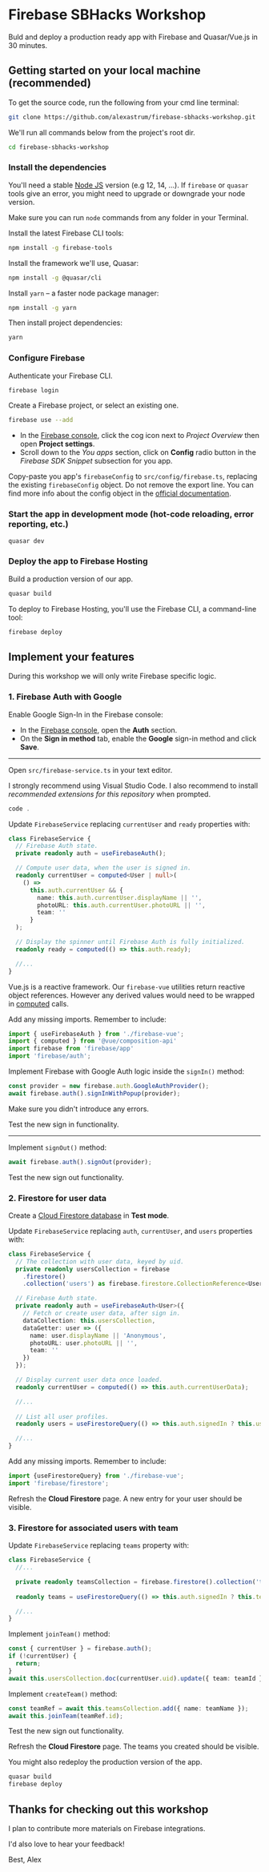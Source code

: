 # Firebase SBHacks Workshop

Buld and deploy a production ready app with Firebase and Quasar/Vue.js in 30 minutes.

## Getting started on your local machine (recommended)

To get the source code, run the following from your cmd line terminal:

```bash
git clone https://github.com/alexastrum/firebase-sbhacks-workshop.git
```

We'll run all commands below from the project's root dir.

```bash
cd firebase-sbhacks-workshop
```

### Install the dependencies

You'll need a stable [Node JS](https://nodejs.org) version (e.g 12, 14, ...).
If `firebase` or `quasar` tools give an error, you might need to upgrade or downgrade your node version.

Make sure you can run `node` commands from any folder in your Terminal.

Install the latest Firebase CLI tools:

```bash
npm install -g firebase-tools
```

Install the framework we'll use, Quasar:

```bash
npm install -g @quasar/cli
```
Install `yarn` – a faster node package manager:

```bash
npm install -g yarn
```
Then install project dependencies:

```bash
yarn
```

### Configure Firebase

Authenticate your Firebase CLI.

```bash
firebase login
```

Create a Firebase project, or select an existing one.

```bash
firebase use --add
```

- In the [Firebase console](https://console.firebase.google.com), click the cog icon next to *Project Overview* then open **Project settings**.
- Scroll down to the *You apps* section, click on **Config** radio button in the *Firebase SDK Snippet* subsection for you app.

Copy-paste you app's `firebaseConfig` to `src/config/firebase.ts`, replacing the existing `firebaseConfig` object.
Do not remove the export line.
You can find more info about the config object in the [official documentation](https://firebase.google.com/docs/web/setup?authuser=0#config-object).

### Start the app in development mode (hot-code reloading, error reporting, etc.)

```bash
quasar dev
```

### Deploy the app to Firebase Hosting

Build a production version of our app.

```bash
quasar build
```

To deploy to Firebase Hosting, you'll use the Firebase CLI, a command-line tool:

```bash
firebase deploy
```

## Implement your features

During this workshop we will only write Firebase specific logic.

### 1. Firebase Auth with Google

Enable Google Sign-In in the Firebase console:

- In the [Firebase console](https://console.firebase.google.com), open the **Auth** section.
- On the **Sign in method** tab, enable the **Google** sign-in method and click **Save**.

---

Open `src/firebase-service.ts` in your text editor.

I strongly recommend using Visual Studio Code.
I also recommend to install *recommended extensions for this repository* when prompted.

```ts
code .
```

Update `FirebaseService` replacing `currentUser` and `ready` properties with:

```ts
class FirebaseService {
  // Firebase Auth state.
  private readonly auth = useFirebaseAuth();

  // Compute user data, when the user is signed in.
  readonly currentUser = computed<User | null>(
    () =>
      this.auth.currentUser && {
        name: this.auth.currentUser.displayName || '',
        photoURL: this.auth.currentUser.photoURL || '',
        team: ''
      }
  );

  // Display the spinner until Firebase Auth is fully initialized.
  readonly ready = computed(() => this.auth.ready);

  //...
}
```

Vue.js is a reactive framework. Our `firebase-vue` utilities return reactive object references.
However any derived values would need to be wrapped in [computed](https://v3.vuejs.org/guide/reactivity-computed-watchers.html#computed-values) calls.

Add any missing imports. Remember to include:

```ts
import { useFirebaseAuth } from './firebase-vue';
import { computed } from '@vue/composition-api'
import firebase from 'firebase/app'
import 'firebase/auth';
```

Implement Firebase with Google Auth logic inside the `signIn()` method:

```ts
const provider = new firebase.auth.GoogleAuthProvider();
await firebase.auth().signInWithPopup(provider);
```

Make sure you didn't introduce any errors.

Test the new sign in functionality.

---

Implement `signOut()` method:

```ts
await firebase.auth().signOut(provider);
```

Test the new sign out functionality.

### 2. Firestore for user data

Create a [Cloud Firestore database](https://firebase.google.com/docs/firestore/quickstart#create) in **Test mode**.

Update `FirebaseService` replacing `auth`, `currentUser`, and `users` properties with:

```ts
class FirebaseService {
  // The collection with user data, keyed by uid.
  private readonly usersCollection = firebase
    .firestore()
    .collection('users') as firebase.firestore.CollectionReference<User>;

  // Firebase Auth state.
  private readonly auth = useFirebaseAuth<User>({
    // Fetch or create user data, after sign in.
    dataCollection: this.usersCollection,
    dataGetter: user => ({
      name: user.displayName || 'Anonymous',
      photoURL: user.photoURL || '',
      team: ''
    })
  });

  // Display current user data once loaded.
  readonly currentUser = computed(() => this.auth.currentUserData);

  //...
  
  // List all user profiles.
  readonly users = useFirestoreQuery(() => this.auth.signedIn ? this.usersCollection : null);

  //...
}
```
Add any missing imports. Remember to include:

```ts
import {useFirestoreQuery} from './firebase-vue';
import 'firebase/firestore';
```

Refresh the **Cloud Firestore** page. A new entry for your user should be visible.

### 3. Firestore for associated users with team

Update `FirebaseService` replacing `teams` property with:

```ts
class FirebaseService {
  //...

  private readonly teamsCollection = firebase.firestore().collection('teams') as firebase.firestore.CollectionReference<Team>;
  
  readonly teams = useFirestoreQuery(() => this.auth.signedIn ? this.teamsCollection : null);

  //...
}
```

Implement `joinTeam()` method:

```ts
const { currentUser } = firebase.auth();
if (!currentUser) {
  return;
}
await this.usersCollection.doc(currentUser.uid).update({ team: teamId });
```

Implement `createTeam()` method:

```ts
const teamRef = await this.teamsCollection.add({ name: teamName });
await this.joinTeam(teamRef.id);
```

Test the new sign out functionality.

Refresh the **Cloud Firestore** page. The teams you created should be visible.

You might also redeploy the production version of the app.

```bash
quasar build
firebase deploy
```

## Thanks for checking out this workshop

I plan to contribute more materials on Firebase integrations.

I'd also love to hear your feedback!

Best,
Alex
